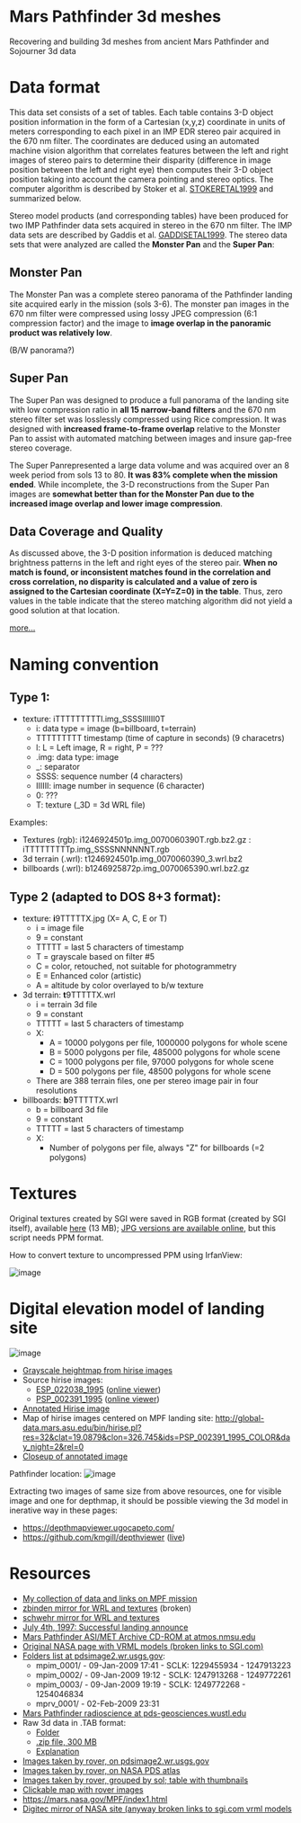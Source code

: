 # Mars Pathfinder 3d meshes
Recovering and building 3d meshes from ancient Mars Pathfinder and Sojourner 3d data

# Data format
This data set consists of a set of tables.  Each table contains 3-D
object position information in the form of a Cartesian (x,y,z)
coordinate in units of meters corresponding to each pixel in an IMP
EDR stereo pair acquired in the 670 nm filter. The coordinates are
deduced using an automated machine vision algorithm that correlates
features between the left and right images of stereo pairs to
determine their disparity (difference in image position between the
left and right eye) then computes their 3-D object position taking
into account the camera pointing and stereo optics.  The computer
algorithm is described by Stoker et al. [STOKERETAL1999]() and
summarized below.

Stereo model products (and corresponding tables) have been produced
for two IMP Pathfinder data sets acquired in stereo in the 670 nm
filter. The IMP data sets are described by Gaddis et
al. [GADDISETAL1999]().  The stereo data sets that were analyzed are
called the **Monster Pan** and the **Super Pan**:

 ## Monster Pan
The Monster Pan was a complete stereo panorama of the Pathfinder landing site acquired early
in the mission (sols 3-6).  The monster pan images in the 670 nm
filter were compressed using lossy JPEG compression (6:1 compression
factor) and the image to **image overlap in the panoramic product was
relatively low**.  

(B/W panorama?)

 ## Super Pan
The Super Pan was designed to produce a full panorama
of the landing site with low compression ratio in **all 15 narrow-band
filters** and the 670 nm stereo filter set was losslessly compressed
using Rice compression. It was designed with **increased frame-to-frame
overlap** relative to the Monster Pan to assist with automated matching
between images and insure gap-free stereo coverage.  

The Super Panrepresented a large data volume and was acquired over an 8 week period
from sols 13 to 80.  **It was 83% complete when the mission ended**.
While incomplete, the 3-D reconstructions from the Super Pan images
are **somewhat better than for the Monster Pan due to the increased
image overlap and lower image compression**.


## Data Coverage and Quality

As discussed above, the 3-D position information is deduced matching
brightness patterns in the left and right eyes of the stereo pair.
**When no match is found, or inconsistent matches found in the
correlation and cross correlation, no disparity is calculated and a
value of zero is assigned to the Cartesian coordinate (X=Y=Z=0) in
the table**. Thus, zero values in the table indicate that the stereo
matching algorithm did not yield a good solution at that location.

[more...](https://pds-geosciences.wustl.edu/mpf/mpfl-m-imp-5-3dposition-v1/mpim_2xxx/catalog/dataset.cat)

# Naming convention

## Type 1:
- texture: iTTTTTTTTTl.img_SSSSIIIIII0T
  - i: data type = image (b=billboard, t=terrain)
  - TTTTTTTTT timestamp (time of capture in seconds) (9 characetrs)
  - l: L = Left image, R = right, P = ???
  - .img: data type: image
  - _: separator
  - SSSS: sequence number (4 characters)
  - IIIIII: image number in sequence (6 character)
  - 0: ???
  - T: texture (\_3D = 3d WRL file)

Examples:

- Textures (rgb): i1246924501p.img_0070060390T.rgb.bz2.gz	: iTTTTTTTTTp.img_SSSSNNNNNNT.rgb
- 3d terrain (.wrl): t1246924501p.img_0070060390_3.wrl.bz2
- billboards (.wrl): b1246925872p.img_0070065390.wrl.bz2.gz	

## Type 2 (adapted to DOS 8+3 format):
- texture: **i**9TTTTTX.jpg (X= A, C, E or T)
    - i = image file
    - 9 = constant
    - TTTTT = last 5 characters of timestamp
    - T = grayscale based on filter #5
    - C = color, retouched, not suitable for photogrammetry
    - E = Enhanced color (artistic)
    - A = altitude by color overlayed to b/w texture
- 3d terrain: **t**9TTTTTX.wrl
    - i = terrain 3d file
    - 9 = constant
    - TTTTT = last 5 characters of timestamp
    - X:
        - A = 10000 polygons per file, 1000000 polygons for whole scene
        - B = 5000 polygons per file, 485000 polygons for whole scene
        - C = 1000 polygons per file, 97000 polygons for whole scene
        - D = 500 polygons per file, 48500 polygons for whole scene
    - There are 388 terrain files, one per stereo image pair in four	resolutions
- billboards: **b**9TTTTTX.wrl
    - b = billboard 3d  file
    - 9 = constant
    - TTTTT = last 5 characters of timestamp
    - X:
      - Number of polygons per file, always "Z" for billboards (=2 polygons)

# Textures
Original textures created by SGI were saved in RGB format (created by SGI itself), available [here](https://vislab-ccom.unh.edu/~schwehr/photoRealVR/vrml1_files/rgb_texture.tar.bz2.gz) (13 MB); [JPG versions are available online](https://pds-geosciences.wustl.edu/mpf/mpfl-m-imp-5-3dposition-v1/mpim_2xxx/extras/), but this script needs PPM format.

How to convert texture to uncompressed PPM using IrfanView:

![image](https://user-images.githubusercontent.com/1620953/182336442-a7e36d37-d45d-452e-a1c9-4cb0d5c2c81d.png)

# Digital elevation model of landing site
![image](https://user-images.githubusercontent.com/1620953/182622211-4aee3e89-98be-47ba-8e87-63b3ed38ace3.png)

- [Grayscale heightmap from hirise images](https://www.planetary.org/articles/2333)
- Source hirise images: 
    - [ESP_022038_1995](https://hirise.lpl.arizona.edu/ESP_022038_1995) ([online viewer](http://viewer.mars.asu.edu/planetview/inst/hirise/ESP_022038_1995_RED#P=ESP_022038_1995_RED&T=2))
    - [PSP_002391_1995](https://hirise.lpl.arizona.edu/PSP_002391_1995) ([online viewer](http://viewer.mars.asu.edu/planetview/inst/hirise/PSP_002391_1995_RED#P=PSP_002391_1995_RED&T=2)) 
- [Annotated Hirise image](https://static.uahirise.org/images/2007/details/cut/closeup_labels.jpg)
- Map of hirise images centered on MPF landing site: http://global-data.mars.asu.edu/bin/hirise.pl?res=32&clat=19.0879&clon=326.745&ids=PSP_002391_1995_COLOR&day_night=2&rel=0
- [Closeup of annotated image](https://static.uahirise.org/images/2007/details/cut/MPF_parts_2.jpg)

Pathfinder location:
![image](https://user-images.githubusercontent.com/1620953/182626642-e79f8113-5dbc-4044-9489-a7cf22163a0f.png)


Extracting two images of same size from above resources, one for visible image and one for depthmap, it should be possible viewing the 3d model in inerative way in these pages:
- https://depthmapviewer.ugocapeto.com/
- https://github.com/kmgill/depthviewer ([live](https://win98.altervista.org/space/exploration/depthviewer-master))


# Resources
-  [My collection of data and links on MPF mission](http://win98.altervista.org/pathfinder/)
-  [zbinden mirror for WRL and textures](http://img.arc.nasa.gov/~zbinden/Pathfinder/) (broken)
-  [schwehr mirror for WRL and textures](https://vislab-ccom.unh.edu/~schwehr/photoRealVR/)
-  [July 4th, 1997: Successful landing announce](https://mars.nasa.gov/MPF/newspio/mpf/status/pf9707042.html)
-  [Mars Pathfinder ASI/MET Archive CD-ROM at atmos.nmsu.edu](https://atmos.nmsu.edu/PDS/data/mpam_0001/aareadme.htm)
-  [Original NASA page with VRML models (broken links to SGI.com)](https://mars.nasa.gov/MPF/vrml/pathvrml.html)
-  [Folders list at pdsimage2.wr.usgs.gov](https://pdsimage2.wr.usgs.gov/Missions/Mars_Pathfinder/):
    -  mpim_0001/ - 09-Jan-2009 17:41 - SCLK: 1229455934 - 1247913223
    -  mpim_0002/ - 09-Jan-2009 19:12 - SCLK: 1247913268 - 1249772261
    -  mpim_0003/ - 09-Jan-2009 19:19 - SCLK: 1249772268 - 1254046834
    -  mprv_0001/ - 02-Feb-2009 23:31 
-  [Mars Pathfinder radioscience at pds-geosciences.wustl.edu](https://pds-geosciences.wustl.edu/missions/mpf/radioscience.html)
-  Raw 3d data in .TAB format:
    -  [Folder](https://pds-geosciences.wustl.edu/mpf/mpfl-m-imp-5-3dposition-v1/)
    -  [.zip file, 300 MB](https://pds-geosciences.wustl.edu/mpf/mpfl-m-imp-5-3dposition-v1.zip)
    -  [Explanation](https://pds-geosciences.wustl.edu/missions/mpf/imp3d.html)
-  [Images taken by rover, on pdsimage2.wr.usgs.gov](https://pdsimage2.wr.usgs.gov/Missions/Mars_Pathfinder/mprv_0001/browse/)
-  [Images taken by rover, on NASA PDS atlas](https://pds-imaging.jpl.nasa.gov/search/?fq=ATLAS_MISSION_NAME%3A%22mars%20pathfinder%22&fq=ATLAS_SPACECRAFT_NAME%3Asojourner&fq=ATLAS_INSTRUMENT_NAME%3Arvr&fq=-ATLAS_THUMBNAIL_URL%3Abrwsnotavail.jpg&q=*%3A*&start=24)
-  [Images taken by rover, grouped by sol; table with thumbnails](https://mars.nasa.gov/MPF/roverview/table.html)
-  [Clickable map with rover images](https://mars.nasa.gov/MPF/roversci/site-map-Image.html)
-  https://mars.nasa.gov/MPF/index1.html
-  [Digitec mirror of NASA site (anyway broken links to sgi.com vrml models](https://mpf.digitec.net/)
